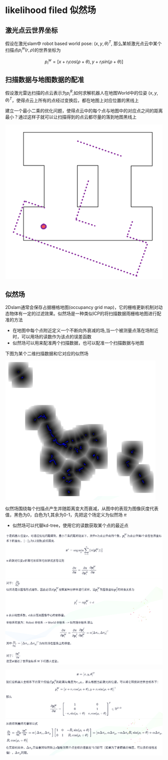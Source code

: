 # likelihood filed 似然场

## 激光点云世界坐标

假设在激光slam中 robot based world pose: $(x,y,\theta)^T$, 那么某帧激光点云中某个扫描点$p_i^{w}(r,\rho)$的世界坐标为

$$
p_i^{w} = [x+r_i cos(\rho+\theta), y+r_i sin(\rho+\theta)]
$$

## 扫描数据与地图数据的配准

假设激光雷达扫描的点云表示为${p_i^R}$,如何求解机器人在地图World中的位姿 $(x,y,\theta)^T$，使得点云上所有的点经过变换后，都在地图上对应位置的黑线上

建立一个最小二乘的优化问题，使得点云中的每个点与地图中的对应点之间的距离最小？通过这样子就可以让扫描得到的点云都尽量的落到地图黑线上

![](./img/likelihood_field/img1.png)

## 似然场

2Dslam通常会保存占据栅格地图(occupancy grid map)，它的栅格更新机制对动态物体有一定的过滤效果。似然场是一种类似ICP的将扫描数据雨栅格地图进行配准的方法

- 在地图中每个点附近定义一个不断向外衰减的场,当一个被测量点落在场附近时，可以用场的读数作为该点的误差函数
- 似然场可以用来配准两个扫描数据，也可以配准一个扫描数据与地图

下图为某个二维扫描数据和它对应的似然场

![](./img/likelihood_field/img2.png)

似然场围绕每个扫描点产生并随距离变大而衰减，从图中的表现为图像灰度代表值，黑色为0，白色为1,其余为0-1，先把这个场定义为似然场 $\pi$

- 似然场可以代替kd-tree，使用它的读数获取某个点的最近点

![](./img/likelihood_field/img3.png)

![](./img/likelihood_field/img4.png)
